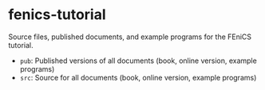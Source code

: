 # fenics-tutorial

Source files, published documents, and example programs for the FEniCS tutorial.

 * `pub`: Published versions of all documents (book, online version, example programs)
 * `src`: Source for all documents (book, online version, example programs)

